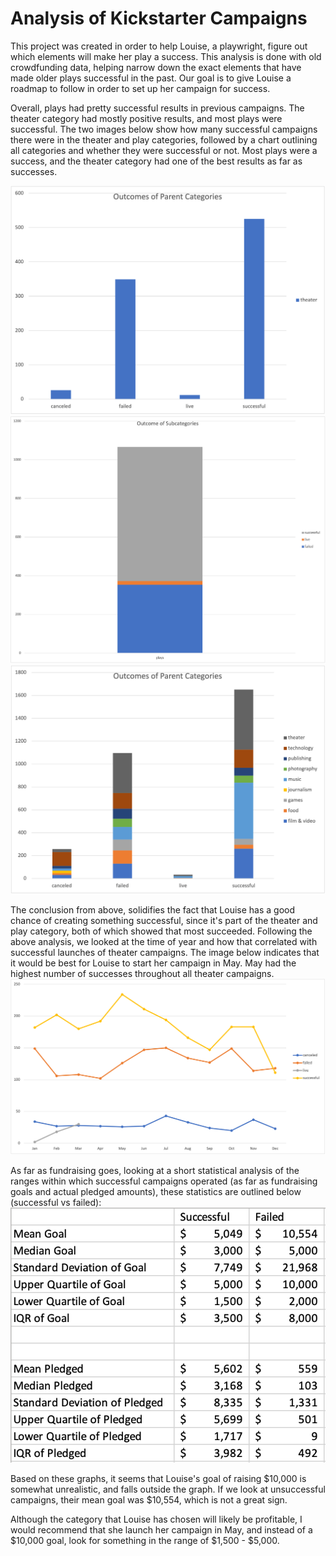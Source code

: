 # Analysis of Kickstarter Campaigns
This project was created in order to help Louise, a playwright, figure out which elements will make her play a success. This analysis is done with old crowdfunding data, helping narrow down the exact elements that have made older plays successful in the past. Our goal is to give Louise a roadmap to follow in order to set up her campaign for success. 

Overall, plays had pretty successful results in previous campaigns. The theater category had mostly positive results, and most plays were successful.
The two images below show how many successful campaigns there were in the theater and play categories, followed by a chart outlining all categories and whether they were successful or not. Most plays were a success, and the theater category had one of the best results as far as successes. 

![Outcomes of All Categories](Picture3.png)
![Statistics](Picture4.png)
![All Categories](Picture1.png)

The conclusion from above, solidifies the fact that Louise has a good chance of creating something successful, since it's part of the theater and play category, both of which showed that most succeeded.
Following the above analysis, we looked at the time of year and how that correlated with successful launches of theater campaigns. The image below indicates that it would be best for Louise to start her campaign in May. May had the highest number of successes throughout all theater campaigns. 
![Month/Result of Theater Campaigns](Picture2.png)

As far as fundraising goes, looking at a short statistical analysis of the ranges within which successful campaigns operated (as far as fundraising goals and actual pledged amounts), these statistics are outlined below (successful vs failed):
![Successful vs Failed Fundraising Goals and Pledged Amounts](Picture7.png)

Based on these graphs, it seems that Louise's goal of raising $10,000 is somewhat unrealistic, and falls outside the graph. If we look at unsuccessful campaigns, their mean goal was $10,554, which is not a great sign.

Although the category that Louise has chosen will likely be profitable, I would recommend that she launch her campaign in May, and instead of a $10,000 goal, look for something in the range of $1,500 - $5,000.
